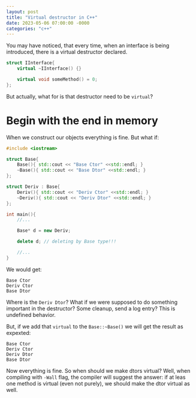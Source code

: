 ```yaml
---
layout: post
title: "Virtual destructor in C++"
date: 2023-05-06 07:00:00 -0000
categories: "c++"
---
```

You may have noticed, that every time, when an interface is being introduced, there is a virtual destructor declared.

```c++
struct IInterface{
	virtual ~IInterface() {}

	virtual void someMethod() = 0;
};
```

But actually, what for is that destructor need to be `virtual`?

# Begin with the end in memory

When we construct our objects everything is fine. But what if:
```c++
#include <iostream>

struct Base{
	Base(){ std::cout << "Base Ctor" <<std::endl; }
	~Base(){ std::cout << "Base Dtor" <<std::endl; }
};

struct Deriv : Base{
	Deriv(){ std::cout << "Deriv Ctor" <<std::endl; }
	~Deriv(){ std::cout << "Deriv Dtor" <<std::endl; }
};

int main(){
	//...

	Base* d = new Deriv;

	delete d; // deleting by Base type!!!

	//...
}
```
We would get:
```shell
Base Ctor
Deriv Ctor
Base Dtor
```

Where is the `Deriv Dtor`? What if we were supposed to do something important in the destructor? Some cleanup, send a log entry? This is undefined behavior.

But, if we add that `virtual` to the `Base::~Base()` we will get the result as expexted:
```shell
Base Ctor
Deriv Ctor
Deriv Dtor
Base Dtor
```
Now everything is fine. 
So when should we make dtors virtual? Well, when compiling with `-Wall` flag, the compiler will suggest the answer: if at leas one method is virtual (even not purely), we should make the dtor virtual as well.